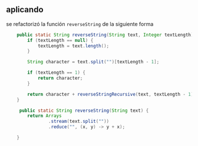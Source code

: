 ## aplicando 


se refactorizó la función `reverseString` de la siguiente forma
```java
    public static String reverseString(String text, Integer textLength) {
        if (textLength == null) {
            textLength = text.length();
        }

        String character = text.split("")[textLength - 1];

        if (textLength == 1) {
            return character;
        }

        return character + reverseStringRecursive(text, textLength - 1);
    }

```


```java
     public static String reverseString(String text) {
        return Arrays
                .stream(text.split(""))
                .reduce("", (x, y) -> y + x);

    }
```
